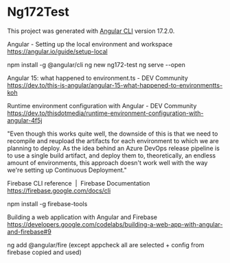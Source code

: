 # Ng172Test

This project was generated with [Angular CLI](https://github.com/angular/angular-cli) version 17.2.0.

Angular - Setting up the local environment and workspace
https://angular.io/guide/setup-local

npm install -g @angular/cli
ng new ng172-test
ng serve --open

Angular 15: what happened to environment.ts - DEV Community
https://dev.to/this-is-angular/angular-15-what-happened-to-environmentts-koh

<!-- ng generate environments -->

Runtime environment configuration with Angular - DEV Community
https://dev.to/thisdotmedia/runtime-environment-configuration-with-angular-4f5j

"Even though this works quite well, the downside of this is that we need to recompile and reupload the artifacts for each environment to which we are planning to deploy. As the idea behind an Azure DevOps release pipeline is to use a single build artifact, and deploy them to, theoretically, an endless amount of environments, this approach doesn't work well with the way we're setting up Continuous Deployment."

Firebase CLI reference  |  Firebase Documentation
https://firebase.google.com/docs/cli

npm install -g firebase-tools

Building a web application with Angular and Firebase
https://developers.google.com/codelabs/building-a-web-app-with-angular-and-firebase#9

ng add @angular/fire
(except appcheck all are selected + config from firebase copied and used)

